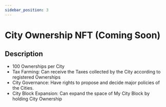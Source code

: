 ```yaml
---
sidebar_position: 3
---
```



# City Ownership NFT (Coming Soon)

## Description

- 100 Ownerships per City
- Tax Farming: Can receive the Taxes collected by the City according to registered Ownerships
- City Governance: Have rights to propose and decide major policies of the Cities.
- City Block Expansion: Can expand the space of My City Block by holding City Ownership